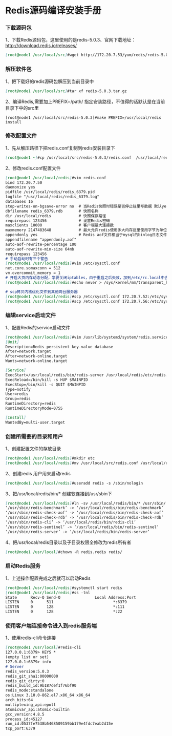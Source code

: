 # Redis源码编译安装手册

### 下载源码包

1、下载Redis源码包，这里使用的是redis-5.0.3、官网下载地址：<http://download.redis.io/releases/>

``` markdown
[root@node1 /usr/local/src]#wget http://172.20.7.53/yum/redis/redis-5.0.3.tar.gz
```

### 解压软件包

1、把下载好的redis源码包解压到当前目录中

```markdown
[root@node1 /usr/local/src]#tar xf redis-5.0.3.tar.gz
```

2、编译Redis,需要加上PREFIX=/path/ 指定安装路径，不值得的话默认是在当前目录下中的src里

```mariadb
[root@node1 /usr/local/src/redis-5.0.3]#make PREFIX=/usr/local/redis install 
```

### 修改配置文件

1、先从解压路径下把redis.conf复制到redis安装目录下

```markdown
[root@node1 ~]#cp /usr/local/src/redis-5.0.3/redis.conf  /usr/local/redis/
```

2、修改redis.conf配置文件

```markdown
[root@node1 /usr/local/redis]#vim redis.conf 
bind 172.20.7.50
daemonize yes
pidfile /usr/local/redis/redis_6379.pid
logfile "/usr/local/redis/redis_6379.log"
databases 16
stop-writes-on-bgsave-error no  # 当Redis快照时错误是否停止往里写数据 默认yes，改成no
dbfilename redis_6379.rdb		# 快照名称
dir /usr/local/redis            # 快照保存路径
requirepass 123456              # 设置Redis密码
maxclients 10000				# 客户端最大连接数
maxmemory 2147483648			# 最大允许redis使用多大内存这里使用字节为单位
appendonly yes					# Redis aof文件相当于mysql的binlog日志文件
appendfilename "appendonly.aof" 
auto-aof-rewrite-percentage 100
auto-aof-rewrite-min-size 64mb
requirepass 123456
# 手动启动时有三个警告
[root@node1 /usr/local/redis]#vim /etc/sysctl.conf
net.core.somaxconn = 512
vm.overcommit_memory = 1
# 开启大页内存动态分配，学要关闭iptables，由于重启之后失效，加到/etc/rc.local中去实现自动执行
[root@node1 /usr/local/redis]#echo never > /sys/kernel/mm/transparent_hugepage/enabled

# scp拷贝内核优化文件到其他两台服务器
[root@node1 /usr/local/redis]#scp /etc/sysctl.conf 172.20.7.52:/etc/sysctl.conf
[root@node1 /usr/local/redis]#scp /etc/sysctl.conf 172.20.7.56:/etc/sysctl.conf
```

### 编辑service启动文件

1、配置Redis的service启动文件

```markdown
[root@node1 /usr/local/redis]#vim /usr/lib/systemd/system/redis.service
[Unit]
Description=Redis persistent key-value database
After=network.target
After=network-online.target
Wants=network-online.target

[Service]
ExecStart=/usr/local/redis/bin/redis-server /usr/local/redis/etc/redis.conf  --supervised systemd
ExecReload=/bin/kill -s HUP $MAINPID 
ExecStop=/bin/kill -s QUIT $MAINPID
Type=notify
User=redis
Group=redis
RuntimeDirectory=redis
RuntimeDirectoryMode=0755

[Install]
WantedBy=multi-user.target
```

### 创建所需要的目录和用户

1、创建配置文件的存放目录

```markdown
[root@node1 /usr/local/redis]#mkdir etc
[root@node1 /usr/local/redis]#mv /usr/local/src/redis.conf /usr/local/redis/etc/
```

2、创建redis 用户用来启动redis

```markdown
[root@node1 /usr/local/redis]#useradd redis -s /sbin/nologin
```

3、把/usr/local/redis/bin/* 创建软连接到/usr/sbin下

```markdown
[root@node1 /usr/local/redis]#ln -sv /usr/local/redis/bin/* /usr/sbin/
‘/usr/sbin/redis-benchmark’ -> ‘/usr/local/redis/bin/redis-benchmark’
‘/usr/sbin/redis-check-aof’ -> ‘/usr/local/redis/bin/redis-check-aof’
‘/usr/sbin/redis-check-rdb’ -> ‘/usr/local/redis/bin/redis-check-rdb’
‘/usr/sbin/redis-cli’ -> ‘/usr/local/redis/bin/redis-cli’
‘/usr/sbin/redis-sentinel’ -> ‘/usr/local/redis/bin/redis-sentinel’
‘/usr/sbin/redis-server’ -> ‘/usr/local/redis/bin/redis-server’
```

4、把/usr/local/redis目录以及子目录权限全修改为redis所有者

```markdown
[root@node1 /usr/local]#chown -R redis.redis redis/
```

### 启动Redis服务

1、上述操作配置完成之后就可以启动Redis

```markdown
[root@node1 /usr/local/redis]#systemctl start redis
[root@node1 /usr/local/redis]#ss -tnl 
State      Recv-Q Send-Q               Local Address:Port              Peer Address:Port              
LISTEN     0      511                          *:6379                         *:*                  
LISTEN     0      128                          *:111                          *:*                  
LISTEN     0      128                          *:22                           *:*            
```

### 使用客户端连接命令进入到redis服务端

1、使用redis-cli命令连接

```markdown
[root@node1 /usr/local]#redis-cli 
127.0.0.1:6379> KEYS *
(empty list or set)
127.0.0.1:6379> info
# Server
redis_version:5.0.3
redis_git_sha1:00000000
redis_git_dirty:0
redis_build_id:9b187def1f76bf90
redis_mode:standalone
os:Linux 3.10.0-862.el7.x86_64 x86_64
arch_bits:64
multiplexing_api:epoll
atomicvar_api:atomic-builtin
gcc_version:4.8.5
process_id:45127
run_id:0537fe7538b5468509159bb179e4fdc7eab2d15e
tcp_port:6379

```

